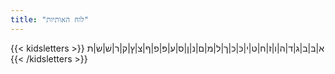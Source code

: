 ```yaml
---
title: "לוח האותיות"
---
```


{{< kidsletters >}}
א|בּ|ב|ג|ד|ה|ו|ז|ח|ט|י|כּ|כ|ך|ל|מ|ם|נ|ן|ס|ע|פּ|פ|ף|צ|ץ|ק|ר|שׁ|שׂ|ת
{{< /kidsletters >}}
